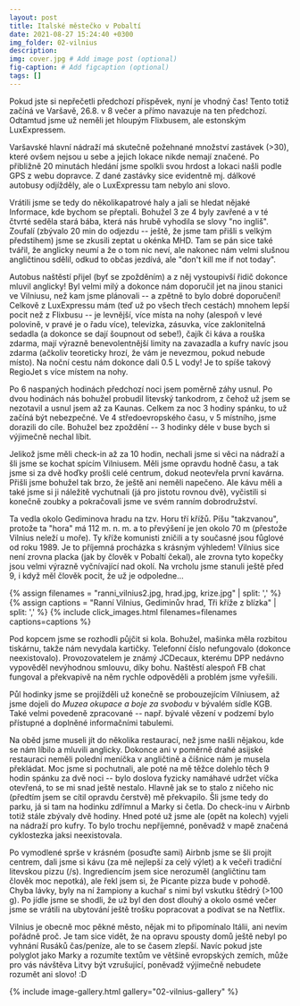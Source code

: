 ```yaml
---
layout: post
title: Italské městečko v Pobaltí
date: 2021-08-27 15:24:40 +0300
img_folder: 02-vilnius
description: 
img: cover.jpg # Add image post (optional)
fig-caption: # Add figcaption (optional)
tags: []
---
```

Pokud jste si nepřečetli předchozí příspěvek, nyní je vhodný čas! Tento totiž začíná ve Varšavě, 26.8. v 8 večer a přímo navazuje na ten předchozí. Odtamtud jsme už neměli jet hloupým Flixbusem, ale estonským LuxExpressem.

Varšavské hlavní nádraží má skutečně požehnané množství zastávek (>30), které ovšem nejsou u sebe a jejich lokace nikde nemají značené. Po přibližně 20 minutách hledání jsme spolkli svou hrdost a lokaci našli podle GPS z webu dopravce. Z dané zastávky sice evidentně mj. dálkové autobusy odjížděly, ale o LuxExpressu tam nebylo ani slovo.

Vrátili jsme se tedy do několikapatrové haly a jali se hledat nějaké Informace, kde bychom se přeptali. Bohužel 3 ze 4 byly zavřené a v té čtvrté seděla stará bába, která nás hrubě vyhodila se slovy "no ingliš". Zoufalí (zbývalo 20 min do odjezdu -- ještě, že jsme tam přišli s velkým předstihem) jsme se zkusili zeptat u okénka MHD. Tam se pán sice také tvářil, že anglicky neumí a že o tom nic neví, ale nakonec nám velmi slušnou angličtinou sdělil, odkud to občas jezdívá, ale "don't kill me if not today".

Autobus naštěstí přijel (byť se zpožděním) a z něj vystoupivší řidič dokonce mluvil anglicky! Byl velmi milý a dokonce nám doporučil jet na jinou stanici ve Vilniusu, než kam jsme plánovali -- a zpětně to bylo dobré doporučení! Celkově z LuxExpressu mám (teď už po všech třech cestách) mnohem lepší pocit než z Flixbusu -- je levnější, více místa na nohy (alespoň v levé polovině, v pravé je o řadu více), televizka, zásuvka, více zaklonitelná sedadla (a dokonce se dají šoupnout od sebe!), čajík či káva a rouška zdarma, mají výrazně benevolentnější limity na zavazadla a kufry navíc jsou zdarma (ačkoliv teoreticky hrozí, že vám je nevezmou, pokud nebude místo). Na noční cestu nám dokonce dali 0.5 L vody! Je to spíše takový RegioJet s více místem na nohy. 

Po 6 naspaných hodinách předchozí noci jsem poměrně záhy usnul. Po dvou hodinách nás bohužel probudil litevský tankodrom, z čehož už jsem se nezotavil a usnul jsem až za Kaunas. Celkem za noc 3 hodiny spánku, to už začíná být nebezpečné. Ve 4 středoevropského času, v 5 místního, jsme dorazili do cíle. Bohužel bez zpoždění -- 3 hodinky déle v buse bych si výjimečně nechal líbit.

Jelikož jsme měli check-in až za 10 hodin, nechali jsme si věci na nádraží a šli jsme se kochat spícím Vilniusem. Měli jsme opravdu hodně času, a tak jsme si za dvě hoďky prošli celé centrum, dokud neotevřela první kavárna. Přišli jsme bohužel tak brzo, že ještě ani neměli napečeno. Ale kávu měli a také jsme si ji náležitě vychutnali (já pro jistotu rovnou dvě), vyčistili si konečně zoubky a pokračovali jsme ve svém ranním dobrodružství.

Ta vedla okolo Gediminova hradu na tzv. Horu tří křížů. Píšu "takzvanou", protože ta "hora" má 112 m. n. m. a to převýšení je jen okolo 70 m (přestože Vilnius neleží u moře). Ty kříže komunisti zničili a ty současné jsou fůglové od roku 1989. Je to příjemná procházka s krásným výhledem! Vilnius sice není zrovna placka (jak by člověk v Pobaltí čekal), ale zrovna tyto kopečky jsou velmi výrazně vyčnívající nad okolí. Na vrcholu jsme stanuli ještě před 9, i když měl člověk pocit, že už je odpoledne... 

{% assign filenames = "ranni_vilnius2.jpg, hrad.jpg, krize.jpg" | split: ',' %}
{% assign captions = "Ranní Vilnius, Gediminův hrad, Tři kříže z blízka" | split: ',' %}
{% include click_images.html filenames=filenames captions=captions %}

Pod kopcem jsme se rozhodli půjčit si kola. Bohužel, mašinka měla rozbitou tiskárnu, takže nám nevydala kartičky. Telefonní číslo nefungovalo (dokonce neexistovalo). Provozovatelem je známý JCDecaux, kterému DPP nedávno vypověděl nevýhodnou smlouvu, díky bohu. Naštěstí alespoň FB chat fungoval a překvapivě na něm rychle odpověděli a problém jsme vyřešili.

Půl hodinky jsme se projížděli už konečně se probouzejícím Vilniusem, až jsme dojeli do *Muzea okupace a boje za svobodu* v bývalém sídle KGB. Také velmi povedeně zpracované -- např. bývalé vězení v podzemí bylo přístupné a doplněné informačními tabulemi.

Na oběd jsme museli jít do několika restaurací, než jsme našli nějakou, kde se nám líbilo a mluvili anglicky. Dokonce ani v poměrně drahé asijské restauraci neměli polední meníčka v angličtině a číšnice nám je musela překládat. Moc jsme si pochutnali, ale poté na mě těžce dolehlo těch  9 hodin spánku za dvě noci -- bylo doslova fyzicky namáhavé udržet víčka otevřená, to se mi snad ještě nestalo. Hlavně jak se to stalo z ničeho nic (předtím jsem se cítil opravdu čerstvě) mě překvapilo. Šli jsme tedy do parku, já si tam na hodinku zdřímnul a Marky si četla. Do check-inu v Airbnb totiž stále zbývaly dvě hodiny. Hned poté už jsme ale (opět na kolech) vyjeli na nádraží pro kufry. To bylo trochu nepříjemné, poněvadž v mapě značená cyklostezka jaksi neexistovala.

Po vymodlené sprše v krásném (posuďte sami) Airbnb jsme se šli projít centrem, dali jsme si kávu (za mě nejlepší za celý výlet) a k večeři tradiční litevskou pizzu (/s). Ingrediencím jsem sice nerozuměl (angličtinu tam člověk moc nepotká), ale řekl jsem si, že Picante pizza bude v pohodě. Chyba lávky, byly na ní žampiony a kuchař s nimi byl vskutku štědrý (>100 g). Po jídle jsme se shodli, že už byl den dost dlouhý a okolo osmé večer jsme se vrátili na ubytování ještě trošku popracovat a podívat se na Netflix.

Vilnius je obecně moc pěkné město, nějak mi to připomínalo Itálii, ani nevím pořádně proč. Je tam sice vidět, že na opravu spousty domů ještě nebyl po vyhnání Rusáků čas/peníze, ale to se časem zlepší. Navíc pokud jste polyglot jako Marky a rozumíte textům ve většině evropských zemích, může pro vás návštěva Litvy být vzrušující, poněvadž výjimečně nebudete rozumět ani slovo! :D


{% include image-gallery.html gallery="02-vilnius-gallery" %}